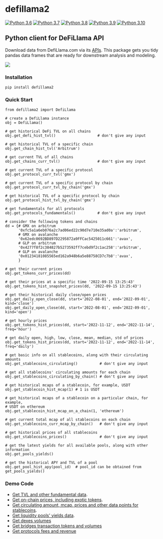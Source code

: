 # defillama2

[![Python 3.6](https://img.shields.io/badge/python-3.6-blue.svg)](https://www.python.org/downloads/release/python-360/)
[![Python 3.7](https://img.shields.io/badge/python-3.7-blue.svg)](https://www.python.org/downloads/release/python-370/)
[![Python 3.8](https://img.shields.io/badge/python-3.8-blue.svg)](https://www.python.org/downloads/release/python-380/)
[![Python 3.9](https://img.shields.io/badge/python-3.9-blue.svg)](https://www.python.org/downloads/release/python-390/)
[![Python 3.10](https://img.shields.io/badge/python-3.10-blue.svg)](https://www.python.org/downloads/release/python-310/)

## Python client for DeFiLlama API

Download data from DefiLlama.com via its [APIs](https://defillama.com/docs/api). 
This package gets you tidy pandas data frames that are ready for downstream 
analysis and modeling.

![](https://github.com/coindataschool/defillama2/blob/main/splash.png)

### Installation

`pip install defillama2`

### Quick Start

```
from defillama2 import DefiLlama

# create a DefiLlama instance
obj = DefiLlama()

# get historical DeFi TVL on all chains
obj.get_defi_hist_tvl()                   # don't give any input

# get historical TVL of a specific chain
obj.get_chain_hist_tvl('Arbitrum')

# get current TVL of all chains
obj.get_chains_curr_tvl()                 # don't give any input

# get current TVL of a specific protocol
obj.get_protocol_curr_tvl('gmx')     

# get current TVL of a specific protocol by chain
obj.get_protocol_curr_tvl_by_chain('gmx') 

# get historical TVL of a specific protocol by chain
obj.get_protocol_hist_tvl_by_chain('gmx') 

# get fundamentals for all protocols
obj.get_protocols_fundamentals()          # don't give any input

# consider the following tokens and chains
dd = {# GMX on arbitrum
      '0xfc5a1a6eb076a2c7ad06ed22c90d7e710e35ad0a':'arbitrum',  
      # GMX on avalanche
      '0x62edc0692BD897D2295872a9FFCac5425011c661':'avax',      
      # GLP on arbitrum
      '0x4277f8f2c384827b5273592ff7cebd9f2c1ac258':'arbitrum',  
      # GLP on avalanche
      '0x01234181085565ed162a948b6a5e88758CD7c7b8':'avax',      
      }

# get their current prices
obj.get_tokens_curr_prices(dd)

# get their prices at a specific time '2022-09-15 13:25:43'
obj.get_tokens_hist_snapshot_prices(dd, '2022-09-15 13:25:43')

# get their historical daily close/open prices 
obj.get_daily_open_close(dd, start='2022-08-01', end='2022-09-01', kind='close')
obj.get_daily_open_close(dd, start='2022-08-01', end='2022-09-01', kind='open')

# get hourly prices
obj.get_tokens_hist_prices(dd, start='2022-11-12', end='2022-11-14', freq='hour')

# get daily open, high, low, close, mean, median, std of prices
obj.get_tokens_hist_prices(dd, start='2022-11-12', end='2022-11-14', freq='daily')

# get basic info on all stablecoins, along with their circulating amounts
obj.get_stablecoins_circulating()          # don't give any input

# get all stablecoins' circulating amounts for each chain
obj.get_stablecoins_circulating_by_chain() # don't give any input

# get historical mcaps of a stablecoin, for example, USDT
obj.get_stablecoin_hist_mcap(1) # 1 is USDT

# get historical mcaps of a stablecoin on a particular chain, for example, 
# USDT on ethereum
obj.get_stablecoin_hist_mcap_on_a_chain(1, 'ethereum') 

# get current total mcap of all stablecoins on each chain
obj.get_stablecoins_curr_mcap_by_chain()   # don't give any input

# get historical prices of all stablecoins
obj.get_stablecoins_prices()               # don't give any input

# get the latest yields for all available pools, along with other information
obj.get_pools_yields()

# get the historical APY and TVL of a pool
obj.get_pool_hist_apy(pool_id)  # pool_id can be obtained from get_pools_yields()
```

### Demo Code

- [Get TVL and other fundamental data](https://github.com/coindataschool/defillama2/blob/main/notebooks/defillama_api_tvl.ipynb).
- [Get on-chain prices, including exotic tokens](https://github.com/coindataschool/defillama2/blob/main/notebooks/defillama_api_coins.ipynb).
- [Get circulating amount, mcap, prices and other data points for stablecoins](https://github.com/coindataschool/defillama2/blob/main/notebooks/defillama_api_stablecoins.ipynb).
- [Get liquidity pools' yields data](https://github.com/coindataschool/defillama2/blob/main/notebooks/defillama_api_yields.ipynb).
- [Get dexes volumes](https://github.com/coindataschool/defillama2/blob/main/notebooks/defillama_api_volumes.ipynb)
- [Get bridges transaction tokens and volumes](https://github.com/coindataschool/defillama2/blob/main/notebooks/defillama_api_bridges.ipynb)
- [Get protocols fees and revenue](https://github.com/coindataschool/defillama2/blob/main/notebooks/defillama_api_fees_and_revenue.ipynb)
